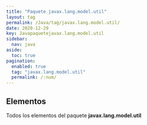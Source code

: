 ```yaml
---
title: "Paquete javax.lang.model.util"
layout: tag
permalink: /Java/tag/javax.lang.model.util/
date: 2020-12-29
key: Javapaquetejavax.lang.model.util
sidebar: 
  nav: java
aside: 
  toc: true
pagination: 
  enabled: true
  tag: "javax.lang.model.util"
  permalink: /:num/
---
```


<h2>Elementos</h2>
Todos los elementos del paquete <strong>javax.lang.model.util</strong>
